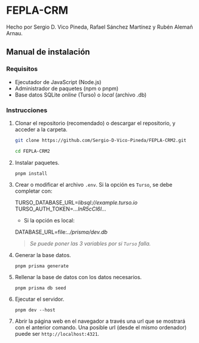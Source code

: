 # FEPLA-CRM

Hecho por Sergio D. Vico Pineda, Rafael Sánchez Martínez y Rubén Alemañ Arnau.

## Manual de instalación

### Requisitos

- Ejecutador de JavaScript (Node.js)
- Administrador de paquetes (npm o pnpm)
- Base datos SQLite _online_ (Turso) o _local_ (archivo .db)

### Instrucciones

1. Clonar el repositorio (recomendado) o descargar el repositorio, y acceder a la carpeta.

    ```bash
    git clone https://github.com/Sergio-D-Vico-Pineda/FEPLA-CRM2.git
    ```

    ```bash
    cd FEPLA-CRM2
    ```

2. Instalar paquetes.

    ```pnpm
    pnpm install
    ```

3. Crear o modificar el archivo `.env`. Si la opción es `Turso`, se debe completar con:

    TURSO_DATABASE_URL=_libsql://example.turso.io_  
    TURSO_AUTH_TOKEN=_...InR5cCI6I..._

    - Si la opción es local:

    DATABASE_URL=file:_../prisma/dev.db_

    > _Se puede poner las 3 variables por si `Turso` falla._

4. Generar la base datos.

    ```pnpm
    pnpm prisma generate
    ```

5. Rellenar la base de datos con los datos necesarios.

    ```pnpm
    pnpm prisma db seed
    ```

6. Ejecutar el servidor.

    ```pnpm
    pnpm dev --host
    ```

7. Abrir la página web en el navegador a través una url que se mostrará con el anterior comando. Una posible url (desde el mismo ordenador) puede ser `http://localhost:4321`.
